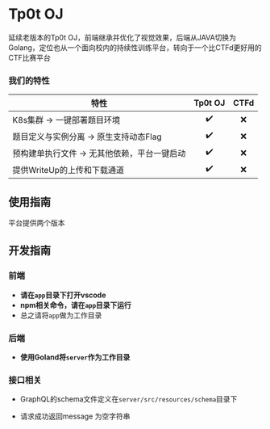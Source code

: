 # Tp0t OJ

延续老版本的Tp0t OJ，前端继承并优化了视觉效果，后端从JAVA切换为Golang，定位也从一个面向校内的持续性训练平台，转向于一个比CTFd更好用的CTF比赛平台

### 我们的特性

| 特性                                         | Tp0t OJ | CTFd |
| -------------------------------------------- | :-----: | :--: |
| K8s集群 -> 一键部署题目环境                  | :heavy_check_mark: | :x: |
| 题目定义与实例分离 -> 原生支持动态Flag       | :heavy_check_mark: | :x: |
| 预构建单执行文件 -> 无其他依赖，平台一键启动 | :heavy_check_mark: | :x: |
| 提供WriteUp的上传和下载通道                  | :heavy_check_mark: | :x: |



## 使用指南

平台提供两个版本



## 开发指南

### 前端

+ **请在`app`目录下打开vscode**
+ **npm相关命令，请在`app`目录下运行**
+ 总之请将`app`做为工作目录

### 后端

+ **使用Goland将`server`作为工作目录**

### 接口相关

+ GraphQL的schema文件定义在`server/src/resources/schema`目录下

- 请求成功返回message 为空字符串
